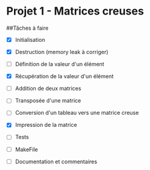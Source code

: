 # Projet 1 - Matrices creuses

##Tâches à faire

- [x] Initialisation
- [x] Destruction (memory leak à corriger)
- [ ] Définition de la valeur d'un élément
- [x] Récupération de la valeur d'un élément
- [ ] Addition de deux matrices
- [ ] Transposée d'une matrice
- [ ] Conversion d'un tableau vers une matrice creuse
- [x] Impression de la matrice

- [ ] Tests
- [ ] MakeFile
- [ ] Documentation et commentaires
